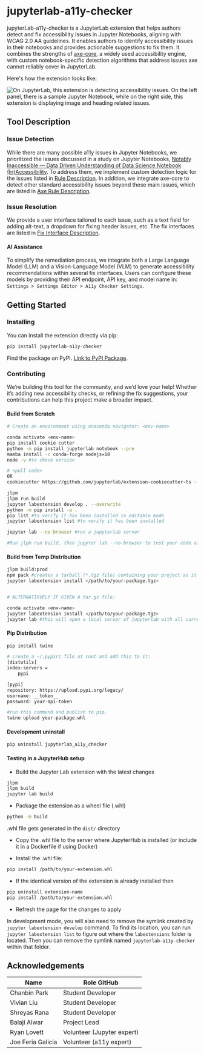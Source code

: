 # jupyterlab-a11y-checker

jupyterLab-a11y-checker is a JupyterLab extension that helps authors detect and fix accessibility issues in Jupyter Notebooks, aligning with WCAG 2.0 AA guidelines. It enables authors to identify accessibility issues in their notebooks and provides actionable suggestions to fix them. It combines the strengths of [axe-core](https://github.com/dequelabs/axe-core), a widely used accessibility engine, with custom notebook-specific detection algorithms that address issues axe cannot reliably cover in JupyterLab.

Here's how the extension looks like:

![On JupyterLab, this extension is detecting accessibility issues. On the left panel, there is a sample Jupyter Notebook, while on the right side, this extension is displaying image and heading related issues.](doc/README_IMG.png)

## Tool Description

### Issue Detection

While there are many possible a11y issues in Jupyter Notebooks, we prioritized the issues discussed in a study on Jupyter Notebooks, [Notably Inaccessible — Data Driven Understanding of Data Science Notebook (In)Accessibility](https://arxiv.org/pdf/2308.03241). To address them, we implement custom detection logic for the issues listed in [Rule Description](./doc/rules.md). In addition, we integrate axe-core to detect other standard accessibility issues beyond these main issues, which are listed in [Axe Rule Description](https://github.com/dequelabs/axe-core/blob/develop/doc/rule-descriptions.md).

### Issue Resolution

We provide a user interface tailored to each issue, such as a text field for adding alt-text, a dropdown for fixing header issues, etc. The fix interfaces are listed in [Fix Interface Description](./doc/fix-interfaces.md).

#### AI Assistance

To simplify the remediation process, we integrate both a Large Language Model (LLM) and a Vision-Language Model (VLM) to generate accessibility recommendations within several fix interfaces. Users can configure these models by providing their API endpoint, API key, and model name in: ```Settings > Settings Editor > A11y Checker Settings```.

## Getting Started

### Installing

You can install the extension directly via pip:

```bash
pip install jupyterlab-a11y-checker
```

Find the package on PyPI. [Link to PyPI Package](https://pypi.org/project/jupyterlab-a11y-checker/).

### Contributing

We’re building this tool for the community, and we’d love your help! Whether it’s adding new accessibility checks, or refining the fix suggestions, your contributions can help this project make a broader impact.

#### Build from Scratch

```bash
# Create an environment using anaconda navigator: <env-name>

conda activate <env-name>
pip install cookie cutter
python -m pip install jupyterlab notebook --pre
mamba install -c conda-forge nodejs=18
node -v #to check version

# <pull code>
OR
cookiecutter https://github.com/jupyterlab/extension-cookiecutter-ts --checkout 4.0

jlpm
jlpm run build
jupyter labextension develop . --overwrite
python -m pip install -e .
pip list #to verify it has been installed in editable mode
jupyter labextension list #to verify it has been installed

jupyter lab --no-browser #run a jupyterlab server

#Run jlpm run build, then jupyter lab --no-browser to test your code after each change
```

#### Build from Temp Distribution

```bash
jlpm build:prod
npm pack #creates a tarball (*.tgz file) containing your project as it would be uploaded to the npm registry. This file can be shared and installed locally.
jupyter labextension install </path/to/your-package.tgz>


# ALTERNATIOVELY IF GIVEN A tar.gz file:

conda activate <env-name>
jupyter labextension install </path/to/your-package.tgz>
jupyter lab #this will open a local server of jupyterlab with all current extensions installed.
```

#### Pip Distribution

```bash
pip install twine

# create a ~/.pypirc file at root and add this to it:
[distutils]
index-servers =
	pypi

[pypi]
repository: https://upload.pypi.org/legacy/
username: __token__
password: your-api-token

#run this command and publish to pip.
twine upload your-package.whl
```

#### Development uninstall

```bash
pip uninstall jupyterlab_a11y_checker
```

#### Testing in a JupyterHub setup

- Build the Jupyter Lab extension with the latest changes

```bash
jlpm
jlpm build
jupyter lab build
```

- Package the extension as a wheel file (.whl)

```bash
python -m build
```

.whl file gets generated in the `dist/` directory

- Copy the .whl file to the server where JupyterHub is installed (or include it in a Dockerfile if using Docker)

- Install the .whl file:

```bash
pip install /path/to/your-extension.whl
```

- If the identical version of the extension is already installed then

```bash
pip uninstall extension-name
pip install /path/to/your-extension.whl
```

- Refresh the page for the changes to apply

In development mode, you will also need to remove the symlink created by `jupyter labextension develop`
command. To find its location, you can run `jupyter labextension list` to figure out where the `labextensions`
folder is located. Then you can remove the symlink named `jupyterlab-a11y-checker` within that folder.


## Acknowledgements

| Name                   | Role                GitHub                           |
|------------------------|------------------------------------------------------|
| Chanbin Park  | Student Developer     | [@chanbinski](https://github.com/Chanbinski) |
| Vivian Liu  |  Student Developer      | [@vzliu](https://github.com/vzliu) |
| Shreyas Rana | Student Developer       | [@ranashreyas](https://github.com/ranashreyas) |
| Balaji Alwar | Project Lead       | [@balajialg](https://github.com/balajialg) |
| Ryan Lovett | Volunteer (Jupyter expert)      | [@ryanlovett]([https://github.com/balajialg](https://github.com/ryanlovett)) |
| Joe Feria Galicia | Volunteer (a11y expert)       | NA |
